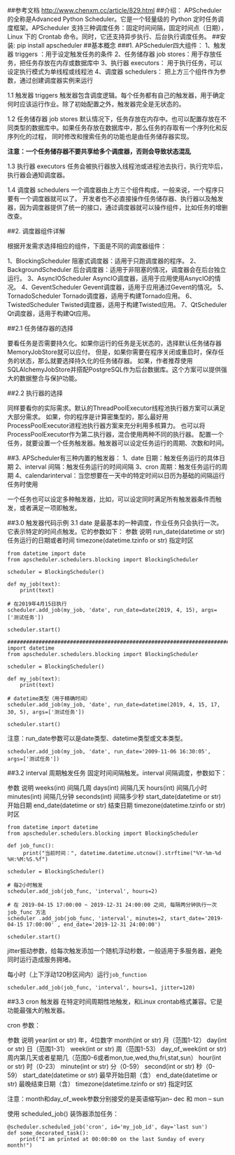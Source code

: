 ##参考文档
 http://www.chenxm.cc/article/829.html
##介绍：
APScheduler的全称是Advanced Python Scheduler。它是一个轻量级的 Python 定时任务调度框架。APScheduler 支持三种调度任务：固定时间间隔，固定时间点（日期），Linux 下的 Crontab 命令。同时，它还支持异步执行、后台执行调度任务。
##安装:
pip install apscheduler
##基本概念
###1. APScheduler四大组件：
1、触发器 triggers ：用于设定触发任务的条件
2、任务储存器 job stores：用于存放任务，把任务存放在内存或数据库中
3、执行器 executors： 用于执行任务，可以设定执行模式为单线程或线程池
4、调度器 schedulers： 把上方三个组件作为参数，通过创建调度器实例来运行

1.1 触发器 triggers
触发器包含调度逻辑。每个任务都有自己的触发器，用于确定何时应该运行作业。除了初始配置之外，触发器完全是无状态的。

1.2 任务储存器 job stores
默认情况下，任务存放在内存中。也可以配置存放在不同类型的数据库中。如果任务存放在数据库中，那么任务的存取有一个序列化和反序列化的过程，
同时修改和搜索任务的功能也是由任务储存器实现。

**注意：一个任务储存器不要共享给多个调度器，否则会导致状态混乱**

1.3 执行器 executors
任务会被执行器放入线程池或进程池去执行，执行完毕后，执行器会通知调度器。

1.4 调度器 schedulers
一个调度器由上方三个组件构成，一般来说，一个程序只要有一个调度器就可以了。
开发者也不必直接操作任务储存器、执行器以及触发器，因为调度器提供了统一的接口，通过调度器就可以操作组件，比如任务的增删改查。

##2. 调度器组件详解

根据开发需求选择相应的组件，下面是不同的调度器组件：

1、BlockingScheduler 阻塞式调度器：适用于只跑调度器的程序。
2、BackgroundScheduler 后台调度器：适用于非阻塞的情况，调度器会在后台独立运行。
3、AsyncIOScheduler AsyncIO调度器，适用于应用使用AsnycIO的情况。
4、GeventScheduler Gevent调度器，适用于应用通过Gevent的情况。
5、TornadoScheduler Tornado调度器，适用于构建Tornado应用。
6、TwistedScheduler Twisted调度器，适用于构建Twisted应用。
7、QtScheduler Qt调度器，适用于构建Qt应用。

##2.1 任务储存器的选择

要看任务是否需要持久化。如果你运行的任务是无状态的，选择默认任务储存器MemoryJobStore就可以应付。
但是，如果你需要在程序关闭或重启时，保存任务的状态，那么就要选择持久化的任务储存器。
如果，作者推荐使用SQLAlchemyJobStore并搭配PostgreSQL作为后台数据库。这个方案可以提供强大的数据整合与保护功能。

##2.2 执行器的选择

同样要看你的实际需求。默认的ThreadPoolExecutor线程池执行器方案可以满足大部分需求。
如果，你的程序是计算密集型的，那么最好用ProcessPoolExecutor进程池执行器方案来充分利用多核算力。
也可以将ProcessPoolExecutor作为第二执行器，混合使用两种不同的执行器。
配置一个任务，就要设置一个任务触发器。触发器可以设定任务运行的周期、次数和时间。

##3. APScheduler有三种内置的触发器：
1、date 日期：触发任务运行的具体日期
2、interval 间隔：触发任务运行的时间间隔
3、cron 周期：触发任务运行的周期
4、calendarinterval：当您想要在一天中的特定时间以日历为基础的间隔运行任务时使用

一个任务也可以设定多种触发器，比如，可以设定同时满足所有触发器条件而触发，或者满足一项即触发。

##3.0 触发器代码示例
3.1 date 是最基本的一种调度，作业任务只会执行一次。它表示特定的时间点触发。它的参数如下：
参数	说明
run_date(datetime or str)	任务运行的日期或者时间
timezone(datetime.tzinfo or str)	指定时区
```
from datetime import date
from apscheduler.schedulers.blocking import BlockingScheduler

scheduler = BlockingScheduler()

def my_job(text):
    print(text)

# 在2019年4月15日执行
scheduler.add_job(my_job, 'date', run_date=date(2019, 4, 15), args=['测试任务'])

scheduler.start()

###########################################################################################
import datetime
from apscheduler.schedulers.blocking import BlockingScheduler

scheduler = BlockingScheduler()

def my_job(text):
    print(text)
    
# datetime类型（用于精确时间）
scheduler.add_job(my_job, 'date', run_date=datetime(2019, 4, 15, 17, 30, 5), args=['测试任务'])

scheduler.start()
```

注意：run_date参数可以是date类型、datetime类型或文本类型。
```
scheduler.add_job(my_job, 'date', run_date='2009-11-06 16:30:05', args=['测试任务'])
```

##3.2 interval 周期触发任务
固定时间间隔触发。interval 间隔调度，参数如下：

参数	说明
weeks(int)	间隔几周
days(int)	间隔几天
hours(int)	间隔几小时
minutes(int)	间隔几分钟
seconds(int)	间隔多少秒
start_date(datetime or str)	开始日期
end_date(datetime or str)	结束日期
timezone(datetime.tzinfo or   str)	时区
```
from datetime import datetime
from apscheduler.schedulers.blocking import BlockingScheduler

def job_func():
     print("当前时间：", datetime.datetime.utcnow().strftime("%Y-%m-%d %H:%M:%S.%f")

scheduler = BlockingScheduler()

# 每2小时触发
scheduler.add_job(job_func, 'interval', hours=2)

# 在 2019-04-15 17:00:00 ~ 2019-12-31 24:00:00 之间, 每隔两分钟执行一次 job_func 方法
scheduler .add_job(job_func, 'interval', minutes=2, start_date='2019-04-15 17:00:00' , end_date='2019-12-31 24:00:00')

scheduler.start()
```
jitter振动参数，给每次触发添加一个随机浮动秒数，一般适用于多服务器，避免同时运行造成服务拥堵。

每小时（上下浮动120秒区间内）运行`job_function`
```
scheduler.add_job(job_func, 'interval', hours=1, jitter=120)
```

##3.3 cron 触发器
在特定时间周期性地触发，和Linux crontab格式兼容。它是功能最强大的触发器。

cron 参数：



参数	说明
year(int or str)	年，4位数字
month(int or str)	月（范围1-12）
day(int or str)	日（范围1-31）
week(int or str)	周（范围1-53）
day_of_week(int or str)	周内第几天或者星期几（范围0-6或者mon,tue,wed,thu,fri,stat,sun）
hour(int or str)	时（0-23）
minute(int or str)	分（0-59）
second(int or str)	秒（0-59）
start_date(datetime or str)	最早开始日期（含）
end_date(datetime or str)	最晚结束日期（含）
timezone(datetime.tzinfo or   str)	指定时区

注意：month和day_of_week参数分别接受的是英语缩写jan– dec 和 mon – sun

使用 scheduled_job() 装饰器添加任务：
```
@scheduler.scheduled_job('cron', id='my_job_id', day='last sun')
def some_decorated_task():
    print("I am printed at 00:00:00 on the last Sunday of every month!")
```









 